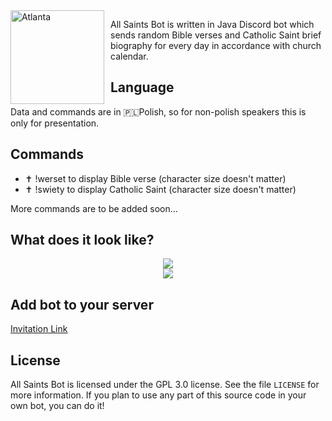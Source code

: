 <img width="150" height="150" align="left" style="float: left; margin: 0 10px 0 0;" alt="Atlanta" src="https://scontent-waw1-1.xx.fbcdn.net/v/t31.0-8/p960x960/16423050_240961743019863_6561533960308524700_o.jpg?_nc_cat=106&_nc_sid=85a577&_nc_ohc=7ldUHeHzt5AAX_bIILL&_nc_ht=scontent-waw1-1.xx&_nc_tp=6&oh=f2e15f7e11ad88ae7aa3bd9b57a88a59&oe=5F4F75AE">

All Saints Bot is written in Java Discord bot which sends random Bible verses and Catholic Saint brief biography for every day in accordance with church calendar.

## Language

Data and commands are in 🇵🇱Polish, so for non-polish speakers this is only for presentation.

## Commands

* ✝️ !werset to display Bible verse (character size doesn't matter)
* ✝️ !swiety to display Catholic Saint (character size doesn't matter)

More commands are to be added soon...

## What does it look like? 
<div style="text-align:center"><img src="https://media.discordapp.net/attachments/735277344993968250/735277710078640239/Zrzut_ekranu_2020-07-22_o_01.07.46.png?width=486&height=468" /></div>
<div style="text-align:center"><img src="https://media.discordapp.net/attachments/735277344993968250/735277726663049216/Zrzut_ekranu_2020-07-22_o_01.07.59.png?width=482&height=468" /></div>

## Add bot to your server

[Invitation Link](https://discord.com/api/oauth2/authorize?client_id=734525907682984017&permissions=0&scope=bot)

## License

All Saints Bot is licensed under the GPL 3.0 license. See the file `LICENSE` for more information. If you plan to use any part of this source code in your own bot, you can do it! 
